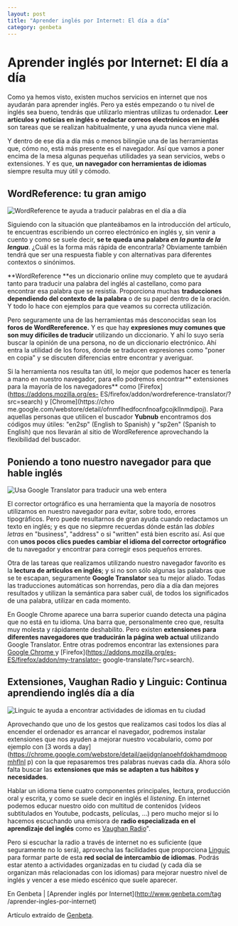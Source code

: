 ```yaml
---
layout: post
title: "Aprender inglés por Internet: El día a día"
category: genbeta
---
```


# Aprender inglés por Internet: El día a día

Como ya hemos visto, existen muchos servicios en internet que nos ayudarán
para aprender inglés. Pero ya estés empezando o tu nivel de inglés sea bueno,
tendrás que utilizarlo mientras utilizas tu ordenador. **Leer artículos y
noticias en inglés o redactar correos electrónicos en inglés** son tareas que
se realizan habitualmente, y una ayuda nunca viene mal.

Y dentro de ese día a día más o menos bilingüe una de las herramientas que,
cómo no, está más presente es el navegador. Así que vamos a poner encima de la
mesa algunas pequeñas utilidades ya sean servicios, webs o extensiones. Y es
que, **un navegador con herramientas de idiomas** siempre resulta muy útil y
cómodo.  
  

## WordReference: tu gran amigo

  
![WordReference te ayuda a traducir palabras en el día a
día](http://img.genbeta.com/2012/02/traduce-palabras-word-reference.jpg)

Siguiendo con la situación que planteábamos en la introducción del artículo,
te encuentras escribiendo un correo electrónico en inglés y, sin venir a
cuento y como se suele decir, **se te queda una palabra _en la punta de la
lengua_**. ¿Cuál es la forma más rápida de encontrarla? Obviamente también
tendrá que ser una respuesta fiable y con alternativas para diferentes
contextos o sinónimos.

**WordReference **es un diccionario online muy completo que te ayudará tanto para traducir una palabra del inglés al castellano, como para encontrar esa palabra que se resistía. Proporciona muchas **traducciones dependiendo del contexto de la palabra** o de su papel dentro de la oración. Y todo lo hace con ejemplos para que veamos su correcta utilización.

Pero seguramente una de las herramientas más desconocidas sean los **foros de
WordRereference.** Y es que hay **expresiones muy comunes que son muy
difíciles de traducir** utilizando un diccionario. Y ahí lo suyo sería buscar
la opinión de una persona, no de un diccionario electrónico. Ahí entra la
utilidad de los foros, donde se traducen expresiones como "poner en copia" y
se discuten diferencias entre encontrar y averiguar.

Si la herramienta nos resulta tan útil, lo mejor que podemos hacer es tenerla
a mano en nuestro navegador, para ello podremos encontrar** extensiones para
la mayoría de los navegadores** como [Firefox](https://addons.mozilla.org/es-
ES/firefox/addon/wordreference-translator/?src=search) y [Chrome](https://chro
me.google.com/webstore/detail/ofnmflhedfocnfnoafgcojkllnmdipoj). Para aquellas
personas que utilicen el buscador **Yubnub** encontramos dos códigos muy
útiles: "en2sp" (English to Spanish) y "sp2en" (Spanish to English) que nos
llevarán al sitio de WordReference aprovechando la flexibilidad del buscador.

## Poniendo a tono nuestro navegador para que hable inglés

  
![Usa Google Translator para traducir una web
entera](http://img.genbeta.com/2012/02/google-translate-extension-chrome.jpg)

El corrector ortográfico es una herramienta que la mayoría de nosotros
utilizamos en nuestro navegador para evitar, sobre todo, errores tipográficos.
Pero puede resultarnos de gran ayuda cuando redactamos un texto en inglés; y
es que no siepmre recuerdas dónde están las _dobles letras_ en "business",
"address" o si "written" está bien escrito así. Así que con **unos pocos clics
puedes cambiar el idioma del corrector ortográfico** de tu navegador y
encontrar para corregir esos pequeños errores.

Otra de las tareas que realizamos utilizando nuestro navegador favorito es la
**lectura de artículos en inglés**; y si no son sólo algunas las palabras que
se te escapan, seguramente **Google Translator** sea tu mejor aliado. Todas
las traducciones automáticas son horrendas, pero día a día dan mejores
resultados y utilizan la semántica para saber cuál, de todos los significados
de una palabra, utilizar en cada momento.

En Google Chrome aparece una barra superior cuando detecta una página que no
está en tu idioma. Una barra que, personalmente creo que, resulta muy molesta
y rápidamente deshabilito. Pero existen **extensiones para diferentes
navegadores que traducirán la página web actual** utilizando Google
Translator. Entre otras podremos encontrar las extensiones para [Google Chrome
](https://chrome.google.com/webstore/detail/aapbdbdomjkkjkaonfhkkikfgjllcleb)
y [Firefox](https://addons.mozilla.org/es-ES/firefox/addon/my-translator-
google-translate/?src=search).

## Extensiones, Vaughan Radio y Linguic: Continua aprendiendo inglés día a día

  
![Linguic te ayuda a encontrar actividades de idiomas en tu
ciudad](http://img.genbeta.com/2012/02/linguic-red-social-idiomas.jpg)

Aprovechando que uno de los gestos que realizamos casi todos los días al
encender el ordenador es arrancar el navegador, podremos instalar extensiones
que nos ayuden a mejorar nuestro vocabulario, como por ejemplo con [3 words a 
day](https://chrome.google.com/webstore/detail/aeijdgnlanoehfdokhamdmoopmhflnl
p) con la que repasaremos tres palabras nuevas cada día. Ahora sólo falta
buscar las **extensiones que más se adapten a tus hábitos y necesidades**.

Hablar un idioma tiene cuatro componentes principales, lectura, producción
oral y escrita, y como se suele decir en inglés el _listening_. En internet
podemos educar nuestro oído con multitud de contenidos (vídeos subtitulados en
Youtube, podcasts, películas, …) pero mucho mejor si lo hacemos escuchando una
emisora de **radio especializada en el aprendizaje del inglés** como es
[Vaughan Radio](http://www.vaughanradio.com/reproductor.php)".

Pero si escuchar la radio a través de internet no es suficiente (que
seguramente no lo será), aprovecha las facilidades que proporciona
[Linguic](http://www.linguic.com/) para formar parte de esta **red social de
intercambio de idiomas**. Podrás estar atento a actividades organizadas en tu
ciudad (y cada día se organizan más relacionadas con los idiomas) para mejorar
nuestro nivel de inglés y vencer a ese miedo escénico que suele aparecer.

En Genbeta | [Aprender inglés por Internet](http://www.genbeta.com/tag
/aprender-ingles-por-internet)

Artículo extraído de [Genbeta](http://www.genbeta.com).